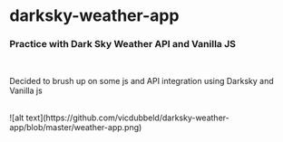 # darksky-weather-app
<h3> Practice with Dark Sky Weather API and Vanilla JS </h3>
<br>
<p>Decided to brush up on some js and API integration using Darksky and Vanilla js</p>
<br>
![alt text](https://github.com/vicdubbeld/darksky-weather-app/blob/master/weather-app.png)

